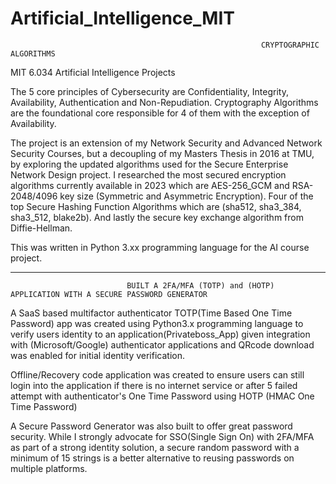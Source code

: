 # Artificial_Intelligence_MIT

                                                            CRYPTOGRAPHIC ALGORITHMS

MIT 6.034 Artificial Intelligence Projects

The 5 core principles of Cybersecurity are Confidentiality, Integrity, Availability, Authentication and Non-Repudiation. Cryptography Algorithms are the foundational core responsible for 4 of them with the exception of Availability.

The project is an extension of my Network Security and Advanced Network Security Courses, but a decoupling of my Masters Thesis in 2016 at TMU, by exploring the updated algorithms used for the Secure Enterprise Network Design project. I researched the most secured encryption algorithms currently available in 2023 which are AES-256_GCM and RSA-2048/4096 key size (Symmetric and Asymmetric Encryption). Four of the top Secure Hashing Function Algorithms which are (sha512, sha3_384, sha3_512, blake2b). And lastly the secure key exchange algorithm from Diffie-Hellman.

This was written in Python 3.xx programming language for the AI course project.
______________________________________________________________________________________________________________________________________________________

                              BUILT A 2FA/MFA (TOTP) and (HOTP) APPLICATION WITH A SECURE PASSWORD GENERATOR

A SaaS based multifactor authenticator TOTP(Time Based One Time Password) app was created using Python3.x programming language to verify users identity to an application(Privateboss_App) given integration with (Microsoft/Google) authenticator applications and QRcode download was enabled for initial identity verification.

Offline/Recovery code application was created to ensure users can still login into the application if there is no internet service or after 5 failed attempt with authenticator's One Time Password using HOTP (HMAC One Time Password)

A Secure Password Generator was also built to offer great password security. While I strongly advocate for SSO(Single Sign On) with 2FA/MFA as part of a strong identity solution, a secure random password with a minimum of 15 strings is a better alternative to reusing passwords on multiple platforms. 
